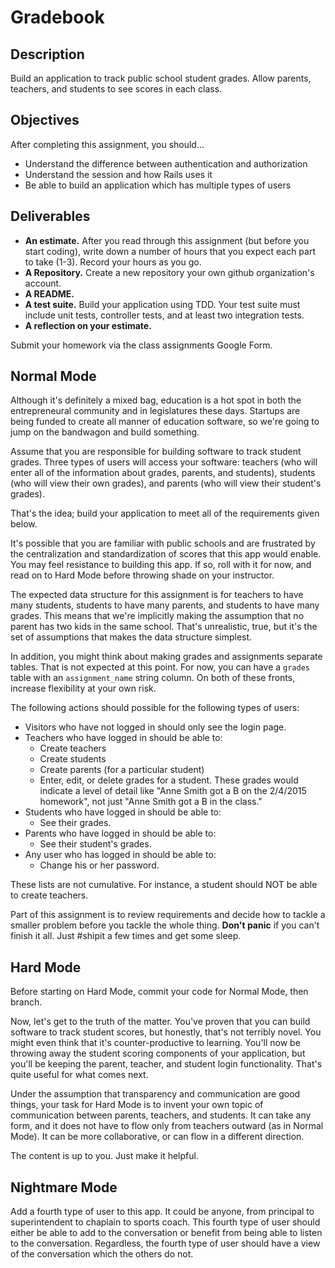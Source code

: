 # Gradebook

## Description

Build an application to track public school student grades.  Allow parents, teachers, and students to see scores in each class.

## Objectives

After completing this assignment, you should...

* Understand the difference between authentication and authorization
* Understand the session and how Rails uses it
* Be able to build an application which has multiple types of users

## Deliverables

* **An estimate.**  After you read through this assignment (but before you start coding), write down a number of hours that you expect each part to take (1-3).  Record your hours as you go.
* **A Repository.** Create a new repository your own github organization's account.
* **A README.**
* **A test suite.** Build your application using TDD.  Your test suite must include unit tests, controller tests, and at least two integration tests.
* **A reflection on your estimate.**

Submit your homework via the class assignments Google Form.

## Normal Mode

Although it's definitely a mixed bag, education is a hot spot in both the entrepreneural community and in legislatures these days.  Startups are being funded to create all manner of education software, so we're going to jump on the bandwagon and build something.

Assume that you are responsible for building software to track student grades.  Three types of users will access your software: teachers (who will enter all of the information about grades, parents, and students), students (who will view their own grades), and parents (who will view their student's grades).

That's the idea; build your application to meet all of the requirements given below.

It's possible that you are familiar with public schools and are frustrated by the centralization and standardization of scores that this app would enable.  You may feel resistance to building this app.  If so, roll with it for now, and read on to Hard Mode before throwing shade on your instructor.

The expected data structure for this assignment is for teachers to have many students, students to have many parents, and students to have many grades.  This means that we're implicitly making the assumption that no parent has two kids in the same school.  That's unrealistic, true, but it's the set of assumptions that makes the data structure simplest.  

In addition, you might think about making grades and assignments separate tables.  That is not expected at this point.  For now, you can have a `grades` table with an `assignment_name` string column.  On both of these fronts, increase flexibility at your own risk.

The following actions should possible for the following types of users:

* Visitors who have not logged in should only see the login page.
* Teachers who have logged in should be able to:
  * Create teachers
  * Create students
  * Create parents (for a particular student)
  * Enter, edit, or delete grades for a student.  These grades would indicate a level of detail like "Anne Smith got a B on the 2/4/2015 homework", not just "Anne Smith got a B in the class."
* Students who have logged in should be able to:
  * See their grades.
* Parents who have logged in should be able to:
  * See their student's grades.
* Any user who has logged in should be able to:
  * Change his or her password.

These lists are not cumulative.  For instance, a student should NOT be able to create teachers.

Part of this assignment is to review requirements and decide how to tackle a smaller problem before you tackle the whole thing.  **Don't panic** if you can't finish it all.  Just #shipit a few times and get some sleep.

## Hard Mode

Before starting on Hard Mode, commit your code for Normal Mode, then branch.

Now, let's get to the truth of the matter.  You've proven that you can build software to track student scores, but honestly, that's not terribly novel.  You might even think that it's counter-productive to learning.  You'll now be throwing away the student scoring components of your application, but you'll be keeping the parent, teacher, and student login functionality.  That's quite useful for what comes next.

Under the assumption that transparency and communication are good things, your task for Hard Mode is to invent your own topic of communication between parents, teachers, and students.  It can take any form, and it does not have to flow only from teachers outward (as in Normal Mode).  It can be more collaborative, or can flow in a different direction.

The content is up to you.  Just make it helpful.

## Nightmare Mode

Add a fourth type of user to this app.  It could be anyone, from principal to superintendent to chaplain to sports coach.  This fourth type of user should either be able to add to the conversation or benefit from being able to listen to the conversation.  Regardless, the fourth type of user should have a view of the conversation which the others do not.
